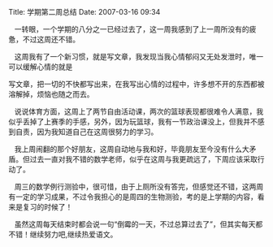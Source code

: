 Title: 学期第二周总结
Date: 2007-03-16 09:34

<p> </p> 
<p>&nbsp;&nbsp; 一转眼，一个学期的八分之一已经过去了，这一周我感到了上一周所没有的疲惫，不过这周还不错。</p> 
<p>&nbsp;&nbsp; 这周我有了一个新习惯，就是写文章，我发现当我心情郁闷又无处发泄时，唯一可以缓解心情的就是</p> 
<p> 写文章，把一切的不快都写出来，在我写出心情的过程中，许多想不开的东西都被溶解掉，烦恼也随之而去。</p> 
<p>&nbsp;&nbsp; 说说体育方面，这周上了两节自由活动课，两次的篮球表现都很难令人满意，我似乎丢掉了上赛季的手感，另外，因为玩篮球，我有一节政治课没上，但我并不感到自责，因为我知道自己在这周很努力的学习。</p> 
<p>&nbsp;&nbsp; 我上周闹翻的那个好朋友，这周自动地与我和好，毕竟朋友至今没有什么大矛盾。但过去一直对我不错的数学老师，似乎在这周与我更疏远了，下周应该采取行动了。</p> 
<p>&nbsp;&nbsp; 周三的数学例行测验中，很可惜，由于上厕所没有答完，但感觉还不错，这两周有一定的学习成果，不过令我担心的是周四的生物测验，考的是上学期的内容，看来是复习的时候了！</p> 
<p>&nbsp;&nbsp; 虽然这周每天结束时都会说一句“倒霉的一天，不过总算过去了”，但其实每天都不错！继续努力吧,继续热爱语文。</p>
